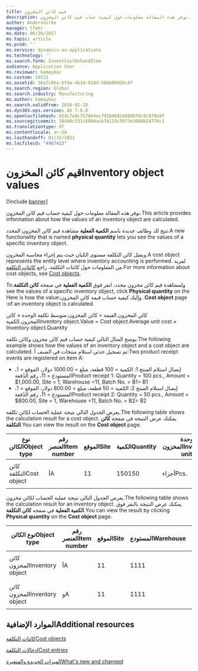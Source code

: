 ```yaml
---
title: قيم كائن المخزون
description: توفر هذه المقالة معلومات حول كيفية حساب قيم كائن المخزون.
author: AndersGirke
manager: tfehr
ms.date: 06/20/2017
ms.topic: article
ms.prod: ''
ms.service: dynamics-ax-applications
ms.technology: ''
ms.search.form: InventCostOnhandItem
audience: Application User
ms.reviewer: kamaybac
ms.custom: 19111
ms.assetid: 56a7c8ba-bf4a-4b1d-918d-56bb96926c4f
ms.search.region: Global
ms.search.industry: Manufacturing
ms.author: kamaybac
ms.search.validFrom: 2016-02-28
ms.dyn365.ops.version: AX 7.0.0
ms.openlocfilehash: 914c7e8c757664ec791b46924600b74c9c979e8f
ms.sourcegitcommit: 38d40c331c8894acb7b119c5073e3088b54776c1
ms.translationtype: HT
ms.contentlocale: ar-SA
ms.lasthandoff: 01/15/2021
ms.locfileid: "4967423"
---
```

# <a name="inventory-object-values"></a><span data-ttu-id="1fb4d-103">قيم كائن المخزون</span><span class="sxs-lookup"><span data-stu-id="1fb4d-103">Inventory object values</span></span>

[!include [banner](../includes/banner.md)]

<span data-ttu-id="1fb4d-104">توفر هذه المقالة معلومات حول كيفية حساب قيم كائن المخزون.</span><span class="sxs-lookup"><span data-stu-id="1fb4d-104">This article provides information about how the values of an inventory object are calculated.</span></span> 

<span data-ttu-id="1fb4d-105">تتيح لك وظائف جديدة باسم **الكمية الفعلية** مشاهدة قيم كائن المخزون المحدد.</span><span class="sxs-lookup"><span data-stu-id="1fb4d-105">A new functionality that is named **physical quantity** lets you see the values of a specific inventory object.</span></span> 

<span data-ttu-id="1fb4d-106">ويمثل كائن التكلفة مستوى الكيان حيث يتم إجراء محاسبة المخزون.</span><span class="sxs-lookup"><span data-stu-id="1fb4d-106">A cost object represents the entity level where inventory accounting is performed.</span></span> <span data-ttu-id="1fb4d-107">لمزيد من المعلومات حول كائنات التكلفة، راجع [كائنات التكلفة](cost-object.md).</span><span class="sxs-lookup"><span data-stu-id="1fb4d-107">For more information about cost objects, see [Cost objects](cost-object.md).</span></span> 

<span data-ttu-id="1fb4d-108">‏‫ولمشاهدة قيم كائن مخزون محدد، انقر فوق **الكمية الفعلية** في صفحة **كائن التكلفة**.</span><span class="sxs-lookup"><span data-stu-id="1fb4d-108">To see the values of a specific inventory object, click **Physical quantity** on the **Cost object** page.</span></span> <span data-ttu-id="1fb4d-109">وإليك كيفية حساب قيمة كائن المخزون:</span><span class="sxs-lookup"><span data-stu-id="1fb4d-109">Here is how the value of an inventory object is calculated:</span></span> 

<span data-ttu-id="1fb4d-110">كائن المخزون.القيمة = كائن المخزون.متوسط تكلفة الوحدة × كائن المخزون.الكمية</span><span class="sxs-lookup"><span data-stu-id="1fb4d-110">Inventory object.Value = Cost object.Average unit cost × Inventory object.Quantity</span></span> 

<span data-ttu-id="1fb4d-111">يوضح المثال التالي كيفية حساب قيم كائن مخزون وكائن تكلفة.</span><span class="sxs-lookup"><span data-stu-id="1fb4d-111">The following example shows how the values of an inventory object and a cost object are calculated.</span></span> <span data-ttu-id="1fb4d-112">تم تسجيل حدثي استلام منتجات في الصنف أ:</span><span class="sxs-lookup"><span data-stu-id="1fb4d-112">Two product receipt events are registered on item A:</span></span>

-   <span data-ttu-id="1fb4d-113">إيصال استلام المنتج 1: الكمية = 100 قطعة، مبلغ = 1000.00 دولار، الموقع = 1، المستودع = 11، رقم الدُفعة</span><span class="sxs-lookup"><span data-stu-id="1fb4d-113">Product receipt 1: Quantity = 100 pcs., Amount = $1,000.00, Site = 1, Warehouse =11, Batch No.</span></span> <span data-ttu-id="1fb4d-114">= B1</span><span class="sxs-lookup"><span data-stu-id="1fb4d-114">= B1</span></span>
-   <span data-ttu-id="1fb4d-115">إيصال استلام المنتج 2: الكمية = 50 قطعة، مبلغ = 800.00 دولار، الموقع = 1، المستودع = 11، رقم الدُفعة</span><span class="sxs-lookup"><span data-stu-id="1fb4d-115">Product receipt 2: Quantity = 50 pcs., Amount = $800.00, Site = 1, Warehouse =11, Batch No.</span></span> <span data-ttu-id="1fb4d-116">= B2</span><span class="sxs-lookup"><span data-stu-id="1fb4d-116">= B2</span></span>

<span data-ttu-id="1fb4d-117">يعرض الجدول التالي نتيجة عملية الحساب لكائن تكلفة.</span><span class="sxs-lookup"><span data-stu-id="1fb4d-117">The following table shows the calculation result for a cost object.</span></span> <span data-ttu-id="1fb4d-118">يمكنك عرض النتيجة في صفحة **كائن التكلفة**.</span><span class="sxs-lookup"><span data-stu-id="1fb4d-118">You can view the result on the **Cost object** page.</span></span>

<table style="width:100%;">
<colgroup>
<col width="14%" />
<col width="14%" />
<col width="14%" />
<col width="14%" />
<col width="14%" />
<col width="14%" />
<col width="14%" />
</colgroup>
<thead>
<tr class="header">
<th><span data-ttu-id="1fb4d-119">نوع الكائن</span><span class="sxs-lookup"><span data-stu-id="1fb4d-119">Object type</span></span></th>
<th><span data-ttu-id="1fb4d-120">رقم العنصر</span><span class="sxs-lookup"><span data-stu-id="1fb4d-120">Item number</span></span></th>
<th><span data-ttu-id="1fb4d-121">الموقع</span><span class="sxs-lookup"><span data-stu-id="1fb4d-121">Site</span></span></th>
<th><span data-ttu-id="1fb4d-122">الكمية</span><span class="sxs-lookup"><span data-stu-id="1fb4d-122">Quantity</span></span></th>
<th><span data-ttu-id="1fb4d-123">وحدة المخزون</span><span class="sxs-lookup"><span data-stu-id="1fb4d-123">Inventory unit</span></span></th>
<th><span data-ttu-id="1fb4d-124">القيمة</span><span class="sxs-lookup"><span data-stu-id="1fb4d-124">Value</span></span></th>
<th><span data-ttu-id="1fb4d-125">متوسط تكلفة الوحدة</span><span class="sxs-lookup"><span data-stu-id="1fb4d-125">Average unit cost</span></span></th>
</tr>
</thead>
<tbody>
<tr class="odd">
<td><span data-ttu-id="1fb4d-126">كائن التكلفة</span><span class="sxs-lookup"><span data-stu-id="1fb4d-126">Cost object</span></span></td>
<td><span data-ttu-id="1fb4d-127">أ</span><span class="sxs-lookup"><span data-stu-id="1fb4d-127">A</span></span></td>
<td><span data-ttu-id="1fb4d-128">1</span><span class="sxs-lookup"><span data-stu-id="1fb4d-128">1</span></span></td>
<td><span data-ttu-id="1fb4d-129">150</span><span class="sxs-lookup"><span data-stu-id="1fb4d-129">150</span></span></td>
<td><span data-ttu-id="1fb4d-130">أجزاء</span><span class="sxs-lookup"><span data-stu-id="1fb4d-130">Pcs.</span></span></td>
<td><p><span data-ttu-id="1fb4d-131">1800.00 دولار</span><span class="sxs-lookup"><span data-stu-id="1fb4d-131">$1800.00</span></span></p></td>
<td><p><span data-ttu-id="1fb4d-132">12.00 دولارًا</span><span class="sxs-lookup"><span data-stu-id="1fb4d-132">$12.00</span></span></p></td>
</tr>
</tbody>
</table>

<span data-ttu-id="1fb4d-133">يعرض الجدول التالي نتيجة عملية الحساب لكائن مخزون.</span><span class="sxs-lookup"><span data-stu-id="1fb4d-133">The following table shows the calculation result for an inventory object.</span></span> <span data-ttu-id="1fb4d-134">يمكنك عرض النتيجة بالنقر فوق **الكمية الفعلية** في صفحة **كائن التكلفة**.</span><span class="sxs-lookup"><span data-stu-id="1fb4d-134">You can view the result by clicking **Physical quantity** on the **Cost object** page.</span></span>

<table style="width:100%;">
<colgroup>
<col width="11%" />
<col width="11%" />
<col width="11%" />
<col width="11%" />
<col width="11%" />
<col width="11%" />
<col width="11%" />
<col width="11%" />
<col width="11%" />
</colgroup>
<thead>
<tr class="header">
<th><span data-ttu-id="1fb4d-135">نوع الكائن</span><span class="sxs-lookup"><span data-stu-id="1fb4d-135">Object type</span></span></th>
<th><span data-ttu-id="1fb4d-136">رقم العنصر</span><span class="sxs-lookup"><span data-stu-id="1fb4d-136">Item number</span></span></th>
<th><span data-ttu-id="1fb4d-137">الموقع</span><span class="sxs-lookup"><span data-stu-id="1fb4d-137">Site</span></span></th>
<th><span data-ttu-id="1fb4d-138">المستودع</span><span class="sxs-lookup"><span data-stu-id="1fb4d-138">Warehouse</span></span></th>
<th><span data-ttu-id="1fb4d-139">رقم الدُفعة</span><span class="sxs-lookup"><span data-stu-id="1fb4d-139">Batch No.</span></span></th>
<th><span data-ttu-id="1fb4d-140">الكمية</span><span class="sxs-lookup"><span data-stu-id="1fb4d-140">Quantity</span></span></th>
<th><span data-ttu-id="1fb4d-141">وحدة المخزون</span><span class="sxs-lookup"><span data-stu-id="1fb4d-141">Inventory unit</span></span></th>
<th><span data-ttu-id="1fb4d-142">القيمة</span><span class="sxs-lookup"><span data-stu-id="1fb4d-142">Value</span></span></th>
<th><span data-ttu-id="1fb4d-143">متوسط تكلفة الوحدة</span><span class="sxs-lookup"><span data-stu-id="1fb4d-143">Average unit cost</span></span></th>
</tr>
</thead>
<tbody>
<tr class="odd">
<td><span data-ttu-id="1fb4d-144">كائن المخزون</span><span class="sxs-lookup"><span data-stu-id="1fb4d-144">Inventory object</span></span></td>
<td><span data-ttu-id="1fb4d-145">أ</span><span class="sxs-lookup"><span data-stu-id="1fb4d-145">A</span></span></td>
<td><span data-ttu-id="1fb4d-146">1</span><span class="sxs-lookup"><span data-stu-id="1fb4d-146">1</span></span></td>
<td><span data-ttu-id="1fb4d-147">11</span><span class="sxs-lookup"><span data-stu-id="1fb4d-147">11</span></span></td>
<td><span data-ttu-id="1fb4d-148">ب1</span><span class="sxs-lookup"><span data-stu-id="1fb4d-148">B1</span></span></td>
<td><span data-ttu-id="1fb4d-149">100</span><span class="sxs-lookup"><span data-stu-id="1fb4d-149">100</span></span></td>
<td><span data-ttu-id="1fb4d-150">أجزاء</span><span class="sxs-lookup"><span data-stu-id="1fb4d-150">Pcs.</span></span></td>
<td><p><span data-ttu-id="1fb4d-151">1200.00 دولار</span><span class="sxs-lookup"><span data-stu-id="1fb4d-151">$1200.00</span></span></p></td>
<td><p><span data-ttu-id="1fb4d-152">12.00 دولارًا</span><span class="sxs-lookup"><span data-stu-id="1fb4d-152">$12.00</span></span></p></td>
</tr>
<tr class="even">
<td><span data-ttu-id="1fb4d-153">كائن المخزون</span><span class="sxs-lookup"><span data-stu-id="1fb4d-153">Inventory object</span></span></td>
<td><span data-ttu-id="1fb4d-154">و</span><span class="sxs-lookup"><span data-stu-id="1fb4d-154">A</span></span></td>
<td><span data-ttu-id="1fb4d-155">1</span><span class="sxs-lookup"><span data-stu-id="1fb4d-155">1</span></span></td>
<td><span data-ttu-id="1fb4d-156">11</span><span class="sxs-lookup"><span data-stu-id="1fb4d-156">11</span></span></td>
<td><span data-ttu-id="1fb4d-157">ب2</span><span class="sxs-lookup"><span data-stu-id="1fb4d-157">B2</span></span></td>
<td><span data-ttu-id="1fb4d-158">50</span><span class="sxs-lookup"><span data-stu-id="1fb4d-158">50</span></span></td>
<td><span data-ttu-id="1fb4d-159">أجزاء</span><span class="sxs-lookup"><span data-stu-id="1fb4d-159">Pcs.</span></span></td>
<td><p><span data-ttu-id="1fb4d-160">600.00 دولار</span><span class="sxs-lookup"><span data-stu-id="1fb4d-160">$600.00</span></span></p></td>
<td><p><span data-ttu-id="1fb4d-161">12.00 دولارًا</span><span class="sxs-lookup"><span data-stu-id="1fb4d-161">$12.00</span></span></p></td>
</tr>
</tbody>
</table>



<a name="additional-resources"></a><span data-ttu-id="1fb4d-162">الموارد الإضافية</span><span class="sxs-lookup"><span data-stu-id="1fb4d-162">Additional resources</span></span>
--------

[<span data-ttu-id="1fb4d-163">كائنات التكلفة</span><span class="sxs-lookup"><span data-stu-id="1fb4d-163">Cost objects</span></span>](cost-object.md)

[<span data-ttu-id="1fb4d-164">إدخالات التكلفة</span><span class="sxs-lookup"><span data-stu-id="1fb4d-164">Cost entries</span></span>](cost-entries.md)

[<span data-ttu-id="1fb4d-165">الميزات الجديدة والمتغيرة</span><span class="sxs-lookup"><span data-stu-id="1fb4d-165">What's new and changed</span></span>](../../fin-and-ops/get-started/whats-new-changed.md)



